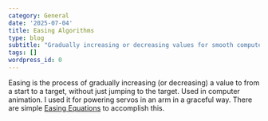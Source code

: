 ```yaml
---
category: General
date: '2025-07-04'
title: Easing Algorithms
type: blog
subtitle: "Gradually increasing or decreasing values for smooth computer animation"
tags: []
wordpress_id: 0
---
```



Easing is the process of gradually increasing (or decreasing) a value to from a start to a target, without just jumping to the target. Used in computer animation. I used it for powering servos in an arm in a graceful way. There are simple [Easing Equations](https://gizma.com/easing/) to accomplish this.